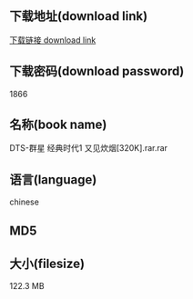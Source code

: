 ## 下载地址(download link)
[下载链接 download link](https://tutu365.netlify.app/?s=DTS-%E7%BE%A4%E6%98%9F+%E7%BB%8F%E5%85%B8%E6%97%B6%E4%BB%A31+%E5%8F%88%E8%A7%81%E7%82%8A%E7%83%9F%5B320K%5D.rar)

## 下载密码(download password)
1866

## 名称(book name)
DTS-群星 经典时代1 又见炊烟[320K].rar.rar

## 语言(language)
chinese

## MD5


## 大小(filesize)
122.3 MB
